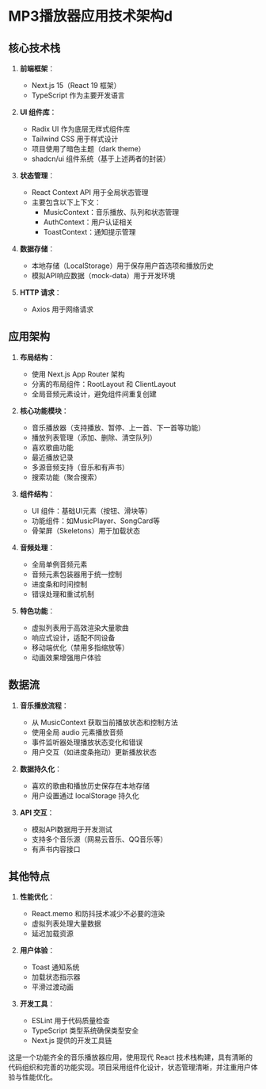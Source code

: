 # MP3播放器应用技术架构d

## 核心技术栈

1. **前端框架**：
   - Next.js 15（React 19 框架）
   - TypeScript 作为主要开发语言

2. **UI 组件库**：
   - Radix UI 作为底层无样式组件库
   - Tailwind CSS 用于样式设计
   - 项目使用了暗色主题（dark theme）
   - shadcn/ui 组件系统（基于上述两者的封装）

3. **状态管理**：
   - React Context API 用于全局状态管理
   - 主要包含以下上下文：
     - MusicContext：音乐播放、队列和状态管理
     - AuthContext：用户认证相关
     - ToastContext：通知提示管理

4. **数据存储**：
   - 本地存储（LocalStorage）用于保存用户首选项和播放历史
   - 模拟API响应数据（mock-data）用于开发环境

5. **HTTP 请求**：
   - Axios 用于网络请求

## 应用架构

1. **布局结构**：
   - 使用 Next.js App Router 架构
   - 分离的布局组件：RootLayout 和 ClientLayout
   - 全局音频元素设计，避免组件间重复创建

2. **核心功能模块**：
   - 音乐播放器（支持播放、暂停、上一首、下一首等功能）
   - 播放列表管理（添加、删除、清空队列）
   - 喜欢歌曲功能
   - 最近播放记录
   - 多源音频支持（音乐和有声书）
   - 搜索功能（聚合搜索）

3. **组件结构**：
   - UI 组件：基础UI元素（按钮、滑块等）
   - 功能组件：如MusicPlayer、SongCard等
   - 骨架屏（Skeletons）用于加载状态

4. **音频处理**：
   - 全局单例音频元素
   - 音频元素包装器用于统一控制
   - 进度条和时间控制
   - 错误处理和重试机制

5. **特色功能**：
   - 虚拟列表用于高效渲染大量歌曲
   - 响应式设计，适配不同设备
   - 移动端优化（禁用多指缩放等）
   - 动画效果增强用户体验

## 数据流

1. **音乐播放流程**：
   - 从 MusicContext 获取当前播放状态和控制方法
   - 使用全局 audio 元素播放音频
   - 事件监听器处理播放状态变化和错误
   - 用户交互（如进度条拖动）更新播放状态

2. **数据持久化**：
   - 喜欢的歌曲和播放历史保存在本地存储
   - 用户设置通过 localStorage 持久化

3. **API 交互**：
   - 模拟API数据用于开发测试
   - 支持多个音乐源（网易云音乐、QQ音乐等）
   - 有声书内容接口

## 其他特点

1. **性能优化**：
   - React.memo 和防抖技术减少不必要的渲染
   - 虚拟列表处理大量数据
   - 延迟加载资源

2. **用户体验**：
   - Toast 通知系统
   - 加载状态指示器
   - 平滑过渡动画

3. **开发工具**：
   - ESLint 用于代码质量检查
   - TypeScript 类型系统确保类型安全
   - Next.js 提供的开发工具链

这是一个功能齐全的音乐播放器应用，使用现代 React 技术栈构建，具有清晰的代码组织和完善的功能实现。项目采用组件化设计，状态管理清晰，并注重用户体验与性能优化。
